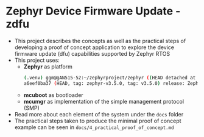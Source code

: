 # Zephyr Device Firmware Update - zdfu
- This project describes the concepts as well as the practical steps of developing a proof of concept application to explore the device firmware update (dfu) capabilities supported by Zephyr RTOS
- This project uses:
    - **Zephyr** as platform
        ```bash
        (.venv) ggm@gAN515-52:~/zephyrproject/zephyr ((HEAD detached at v3.5.0))$ git log -n1 --oneline --decorate
        a6eef0ba37 (HEAD, tag: zephyr-v3.5.0, tag: v3.5.0) release: Zephyr 3.5.0 release
        ```
    - **mcuboot** as bootloader
    - **mcumgr** as implementation of the simple management protocol (SMP)
- Read more about each element of the system under the `docs` folder
- The practical steps taken to produce the minimal proof of concept example can be seen in `docs/4_practical_proof_of_concept.md`